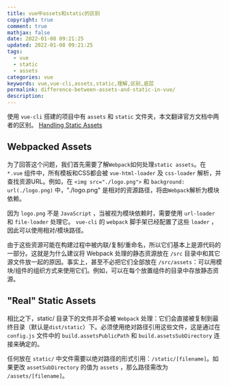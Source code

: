 ```yaml
---
title: vue中assets和static的区别
copyright: true
comment: true
mathjax: false
date: 2022-01-08 09:21:25
updated: 2022-01-08 09:21:25
tags:
  - vue
  - static
  - assets
categories: vue
keywords: vue,vue-cli,assets,static,理解,区别,底层
permalink: difference-between-assets-and-static-in-vue/
description: 
---
```

使用 `vue-cli` 搭建的项目中有 `assets` 和 `static` 文件夹，本文翻译官方文档中两者的区别。
[Handling Static Assets](https://vuejs-templates.github.io/webpack/static.html)
<!--more-->
## Webpacked Assets

为了回答这个问题，我们首先需要了解`Webpack`如何处理`static assets`。在 `*.vue` 组件中，所有模板和CSS都会被 `vue-html-loader` 及 `css-loader` 解析，并查找资源URL。例如，在 `<img src="./logo.png">`
和 `background: url(./logo.png)` 中，"./logo.png" 是相对的资源路径，将由`Webpack`解析为模块依赖。

因为 `logo.png` 不是 `JavaScript` ，当被视为模块依赖时，需要使用 `url-loader` 和 `file-loader`
处理它。 `vue-cli` 的 `webpack` 脚手架已经配置了这些 `loader` ，因此可以使用相对/模块路径。

由于这些资源可能在构建过程中被内联/复制/重命名，所以它们基本上是源代码的一部分。这就是为什么建议将
Webpack 处理的静态资源放在 `/src` 目录中和其它源文件放一起的原因。事实上，甚至不必把它们全部放在 `/src/assets`：可以用模块/组件的组织方式来使用它们。例如，可以在每个放置组件的目录中存放静态资源。

## "Real" Static Assets

相比之下，static/ 目录下的文件并不会被 `Webpack` 处理：它们会直接被复制到最终目录（默认是`dist/static`）下。必须使用绝对路径引用这些文件，这是通过在 `config.js` 文件中的 `build.assetsPublicPath` 和 `build.assetsSubDirectory` 连接来确定的。

任何放在 `static/` 中文件需要以绝对路径的形式引用：`/static/[filename]`。如果更改 `assetSubDirectory` 的值为 `assets` ，那么路径需改为 `/assets/[filename]`。
